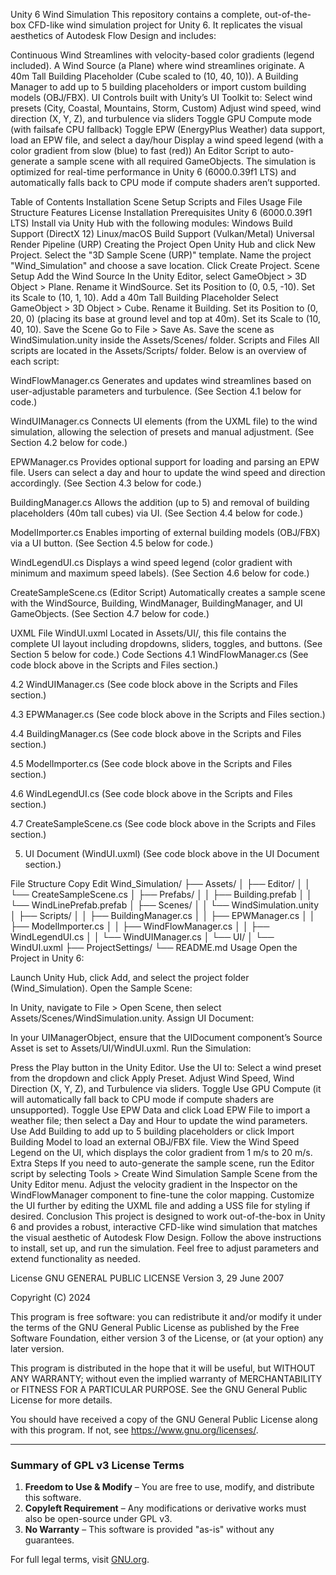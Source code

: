 Unity 6 Wind Simulation
This repository contains a complete, out-of-the-box CFD-like wind simulation project for Unity 6. It replicates the visual aesthetics of Autodesk Flow Design and includes:

Continuous Wind Streamlines with velocity-based color gradients (legend included).
A Wind Source (a Plane) where wind streamlines originate.
A 40m Tall Building Placeholder (Cube scaled to (10, 40, 10)).
A Building Manager to add up to 5 building placeholders or import custom building models (OBJ/FBX).
UI Controls built with Unity’s UI Toolkit to:
Select wind presets (City, Coastal, Mountains, Storm, Custom)
Adjust wind speed, wind direction (X, Y, Z), and turbulence via sliders
Toggle GPU Compute mode (with failsafe CPU fallback)
Toggle EPW (EnergyPlus Weather) data support, load an EPW file, and select a day/hour
Display a wind speed legend (with a color gradient from slow (blue) to fast (red))
An Editor Script to auto-generate a sample scene with all required GameObjects.
The simulation is optimized for real-time performance in Unity 6 (6000.0.39f1 LTS) and automatically falls back to CPU mode if compute shaders aren’t supported.

Table of Contents
Installation
Scene Setup
Scripts and Files
Usage
File Structure
Features
License
Installation
Prerequisites
Unity 6 (6000.0.39f1 LTS)
Install via Unity Hub with the following modules:
Windows Build Support (DirectX 12)
Linux/macOS Build Support (Vulkan/Metal)
Universal Render Pipeline (URP)
Creating the Project
Open Unity Hub and click New Project.
Select the "3D Sample Scene (URP)" template.
Name the project "Wind_Simulation" and choose a save location.
Click Create Project.
Scene Setup
Add the Wind Source
In the Unity Editor, select GameObject > 3D Object > Plane.
Rename it WindSource.
Set its Position to (0, 0.5, -10).
Set its Scale to (10, 1, 10).
Add a 40m Tall Building Placeholder
Select GameObject > 3D Object > Cube.
Rename it Building.
Set its Position to (0, 20, 0) (placing its base at ground level and top at 40m).
Set its Scale to (10, 40, 10).
Save the Scene
Go to File > Save As.
Save the scene as WindSimulation.unity inside the Assets/Scenes/ folder.
Scripts and Files
All scripts are located in the Assets/Scripts/ folder. Below is an overview of each script:

WindFlowManager.cs
Generates and updates wind streamlines based on user-adjustable parameters and turbulence.
(See Section 4.1 below for code.)

WindUIManager.cs
Connects UI elements (from the UXML file) to the wind simulation, allowing the selection of presets and manual adjustment.
(See Section 4.2 below for code.)

EPWManager.cs
Provides optional support for loading and parsing an EPW file. Users can select a day and hour to update the wind speed and direction accordingly.
(See Section 4.3 below for code.)

BuildingManager.cs
Allows the addition (up to 5) and removal of building placeholders (40m tall cubes) via UI.
(See Section 4.4 below for code.)

ModelImporter.cs
Enables importing of external building models (OBJ/FBX) via a UI button.
(See Section 4.5 below for code.)

WindLegendUI.cs
Displays a wind speed legend (color gradient with minimum and maximum speed labels).
(See Section 4.6 below for code.)

CreateSampleScene.cs (Editor Script)
Automatically creates a sample scene with the WindSource, Building, WindManager, BuildingManager, and UI GameObjects.
(See Section 4.7 below for code.)

UXML File
WindUI.uxml
Located in Assets/UI/, this file contains the complete UI layout including dropdowns, sliders, toggles, and buttons.
(See Section 5 below for code.)
Code Sections
4.1 WindFlowManager.cs
(See code block above in the Scripts and Files section.)

4.2 WindUIManager.cs
(See code block above in the Scripts and Files section.)

4.3 EPWManager.cs
(See code block above in the Scripts and Files section.)

4.4 BuildingManager.cs
(See code block above in the Scripts and Files section.)

4.5 ModelImporter.cs
(See code block above in the Scripts and Files section.)

4.6 WindLegendUI.cs
(See code block above in the Scripts and Files section.)

4.7 CreateSampleScene.cs
(See code block above in the Scripts and Files section.)

5. UI Document (WindUI.uxml)
(See code block above in the UI Document section.)

File Structure
Copy
Edit
Wind_Simulation/
├── Assets/
│   ├── Editor/
│   │   └── CreateSampleScene.cs
│   ├── Prefabs/
│   │   ├── Building.prefab
│   │   └── WindLinePrefab.prefab
│   ├── Scenes/
│   │   └── WindSimulation.unity
│   ├── Scripts/
│   │   ├── BuildingManager.cs
│   │   ├── EPWManager.cs
│   │   ├── ModelImporter.cs
│   │   ├── WindFlowManager.cs
│   │   ├── WindLegendUI.cs
│   │   └── WindUIManager.cs
│   └── UI/
│       └── WindUI.uxml
├── ProjectSettings/
└── README.md
Usage
Open the Project in Unity 6:

Launch Unity Hub, click Add, and select the project folder (Wind_Simulation).
Open the Sample Scene:

In Unity, navigate to File > Open Scene, then select Assets/Scenes/WindSimulation.unity.
Assign UI Document:

In your UIManagerObject, ensure that the UIDocument component’s Source Asset is set to Assets/UI/WindUI.uxml.
Run the Simulation:

Press the Play button in the Unity Editor.
Use the UI to:
Select a wind preset from the dropdown and click Apply Preset.
Adjust Wind Speed, Wind Direction (X, Y, Z), and Turbulence via sliders.
Toggle Use GPU Compute (it will automatically fall back to CPU mode if compute shaders are unsupported).
Toggle Use EPW Data and click Load EPW File to import a weather file; then select a Day and Hour to update the wind parameters.
Use Add Building to add up to 5 building placeholders or click Import Building Model to load an external OBJ/FBX file.
View the Wind Speed Legend on the UI, which displays the color gradient from 1 m/s to 20 m/s.
Extra Steps
If you need to auto-generate the sample scene, run the Editor script by selecting Tools > Create Wind Simulation Sample Scene from the Unity Editor menu.
Adjust the velocity gradient in the Inspector on the WindFlowManager component to fine-tune the color mapping.
Customize the UI further by editing the UXML file and adding a USS file for styling if desired.
Conclusion
This project is designed to work out-of-the-box in Unity 6 and provides a robust, interactive CFD-like wind simulation that matches the visual aesthetic of Autodesk Flow Design. Follow the above instructions to install, set up, and run the simulation. Feel free to adjust parameters and extend functionality as needed.

License
GNU GENERAL PUBLIC LICENSE
Version 3, 29 June 2007

Copyright (C) 2024 

This program is free software: you can redistribute it and/or modify it under the terms of the GNU General Public License as published by the Free Software Foundation, either version 3 of the License, or (at your option) any later version.

This program is distributed in the hope that it will be useful, but WITHOUT ANY WARRANTY; without even the implied warranty of MERCHANTABILITY or FITNESS FOR A PARTICULAR PURPOSE. See the GNU General Public License for more details.

You should have received a copy of the GNU General Public License along with this program. If not, see <https://www.gnu.org/licenses/>.

---

### **Summary of GPL v3 License Terms**
1. **Freedom to Use & Modify** – You are free to use, modify, and distribute this software.
2. **Copyleft Requirement** – Any modifications or derivative works must also be open-source under GPL v3.
3. **No Warranty** – This software is provided "as-is" without any guarantees.

For full legal terms, visit [GNU.org](https://www.gnu.org/licenses/gpl-3.0.html).
